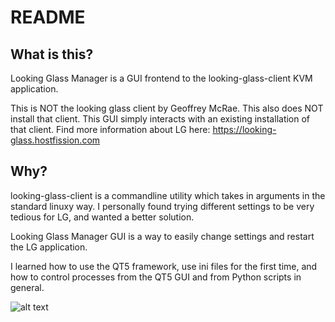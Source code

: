 # README

## What is this?

Looking Glass Manager is a GUI frontend to the looking-glass-client KVM application.

This is NOT the looking glass client by Geoffrey McRae. This also does NOT install that client.
This GUI simply interacts with an existing installation of that client.
Find more information about LG here: https://looking-glass.hostfission.com


## Why?

looking-glass-client is a commandline utility which takes in arguments in the standard linuxy way.
I personally found trying different settings to be very tedious for LG, and wanted a better solution.

Looking Glass Manager GUI is a way to easily change settings and restart the LG application.

I learned how to use the QT5 framework, use ini files for the first time, and how to control processes from the QT5 GUI and from Python scripts in general.


![alt text][sample screenshot]

[sample screenshot]: https://github.com/matthew-morrison/looking-glass-manager/looking-glass-manager-window.png